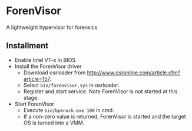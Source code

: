 # ForenVisor
A lightweight hypervisor for forensics

## Installment
* Enable Intel VT-x in BIOS
* Install the ForenVisor driver
  * Download osrloader from http://www.osronline.com/article.cfm?article=157.
  * Select `bin/forenvisor.sys` in osrloader.
  * Register and start service. Note ForenVisor is not started at this stage.
* Start ForenVisor
  * Execute `bin/bpknock.exe 100` in cmd.
  * If a non-zero value is returned, ForenVisor is started and the target OS is turned into a VMM.
